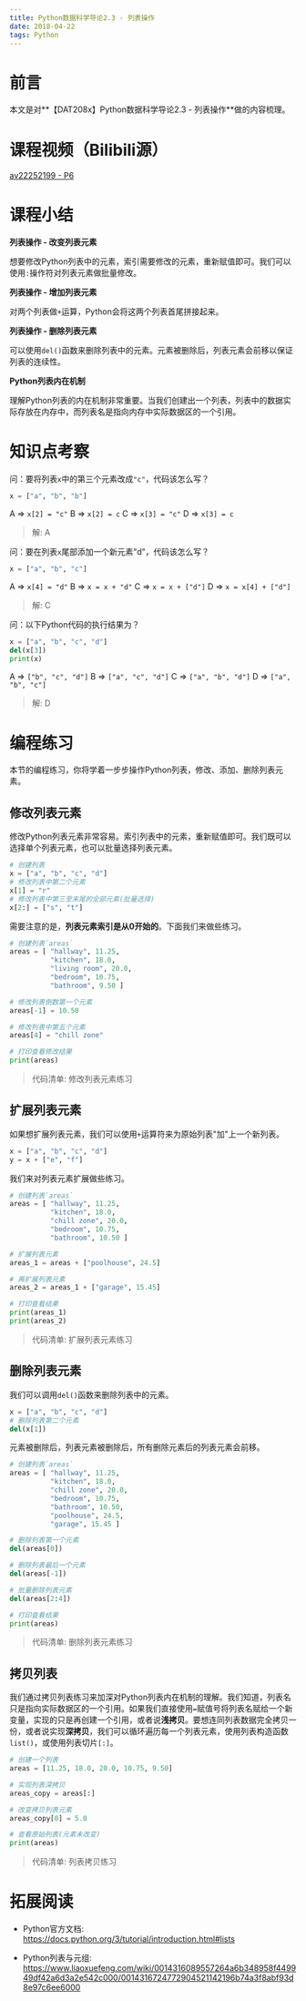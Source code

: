 ```yaml
---
title: Python数据科学导论2.3 - 列表操作
date: 2018-04-22
tags: Python
---
```


# 前言

本文是对**【DAT208x】Python数据科学导论2.3 - 列表操作**做的内容梳理。

# 课程视频（Bilibili源）

[av22252199 - P6](https://www.bilibili.com/video/av22252199/?p=6)

# 课程小结

**列表操作 - 改变列表元素**

想要修改Python列表中的元素，索引需要修改的元素，重新赋值即可。我们可以使用`:`操作符对列表元素做批量修改。

**列表操作 - 增加列表元素**

对两个列表做`+`运算，Python会将这两个列表首尾拼接起来。

**列表操作 - 删除列表元素**

可以使用`del()`函数来删除列表中的元素。元素被删除后，列表元素会前移以保证列表的连续性。

**Python列表内在机制**

理解Python列表的内在机制非常重要。当我们创建出一个列表，列表中的数据实际存放在内存中，而列表名是指向内存中实际数据区的一个引用。

# 知识点考察

问：要将列表`x`中的第三个元素改成`"c"`，代码该怎么写？

```python
x = ["a", "b", "b"]
```

A => `x[2] = "c"`
B => `x[2] = c`
C => `x[3] = "c"`
D => `x[3] = c`

> 解: A

问：要在列表`x`尾部添加一个新元素"d"，代码该怎么写？

```python
x = ["a", "b", "c"]
```

A => `x[4] = "d"`
B => `x = x + "d"`
C => `x = x + ["d"]`
D => `x = x[4] + ["d"]`

> 解: C

问：以下Python代码的执行结果为？

```python
x = ["a", "b", "c", "d"]
del(x[3])
print(x)
```

A => `["b", "c", "d"]`
B => `["a", "c", "d"]`
C => `["a", "b", "d"]`
D => `["a", "b", "c"]`

> 解: D

# 编程练习

本节的编程练习，你将学着一步步操作Python列表，修改、添加、删除列表元素。

## 修改列表元素

修改Python列表元素非常容易。索引列表中的元素，重新赋值即可。我们既可以选择单个列表元素，也可以批量选择列表元素。

```python
# 创建列表
x = ["a", "b", "c", "d"]
# 修改列表中第二个元素
x[1] = "r"
# 修改列表中第三至末尾的全部元素(批量选择)
x[2:] = ["s", "t"]
```

需要注意的是，**列表元素索引是从0开始的**。下面我们来做些练习。

```python
# 创建列表`areas`
areas = [ "hallway", 11.25,
          "kitchen", 18.0,
          "living room", 20.0,
          "bedroom", 10.75,
          "bathroom", 9.50 ]

# 修改列表倒数第一个元素
areas[-1] = 10.50

# 修改列表中第五个元素
areas[4] = "chill zone"

# 打印查看修改结果
print(areas)
```
> 代码清单: 修改列表元素练习

## 扩展列表元素

如果想扩展列表元素，我们可以使用`+`运算符来为原始列表"加"上一个新列表。

```python
x = ["a", "b", "c", "d"]
y = x + ["e", "f"]
```

我们来对列表元素扩展做些练习。

```python
# 创建列表`areas`
areas = [ "hallway", 11.25,
          "kitchen", 18.0,
          "chill zone", 20.0,
          "bedroom", 10.75,
          "bathroom", 10.50 ]

# 扩展列表元素
areas_1 = areas + ["poolhouse", 24.5]

# 再扩展列表元素
areas_2 = areas_1 + ["garage", 15.45]

# 打印查看结果
print(areas_1)
print(areas_2)
```
> 代码清单: 扩展列表元素练习

## 删除列表元素

我们可以调用`del()`函数来删除列表中的元素。

```python
x = ["a", "b", "c", "d"]
# 删除列表第二个元素
del(x[1])
```

元素被删除后，列表元素被删除后，所有删除元素后的列表元素会前移。

```python
# 创建列表`areas`
areas = [ "hallway", 11.25,
          "kitchen", 18.0,
          "chill zone", 20.0,
          "bedroom", 10.75,
          "bathroom", 10.50,
          "poolhouse", 24.5,
          "garage", 15.45 ]

# 删除列表第一个元素
del(areas[0])

# 删除列表最后一个元素
del(areas[-1])

# 批量删除列表元素
del(areas[2:4])

# 打印查看结果
print(areas)
```
> 代码清单: 删除列表元素练习

## 拷贝列表

我们通过拷贝列表练习来加深对Python列表内在机制的理解。我们知道，列表名只是指向实际数据区的一个引用。如果我们直接使用`=`赋值号将列表名赋给一个新变量，实现的只是再创建一个引用，或者说**浅拷贝**。要想连同列表数据完全拷贝一份，或者说实现**深拷贝**，我们可以循环遍历每一个列表元素，使用列表构造函数`list()`，或使用列表切片`[:]`。

```python
# 创建一个列表
areas = [11.25, 18.0, 20.0, 10.75, 9.50]

# 实现列表深拷贝
areas_copy = areas[:]

# 改变拷贝列表元素
areas_copy[0] = 5.0

# 查看原始列表(元素未改变)
print(areas)
```
> 代码清单: 列表拷贝练习

# 拓展阅读

- Python官方文档: https://docs.python.org/3/tutorial/introduction.html#lists

- Python列表与元组: https://www.liaoxuefeng.com/wiki/0014316089557264a6b348958f449949df42a6d3a2e542c000/0014316724772904521142196b74a3f8abf93d8e97c6ee6000

